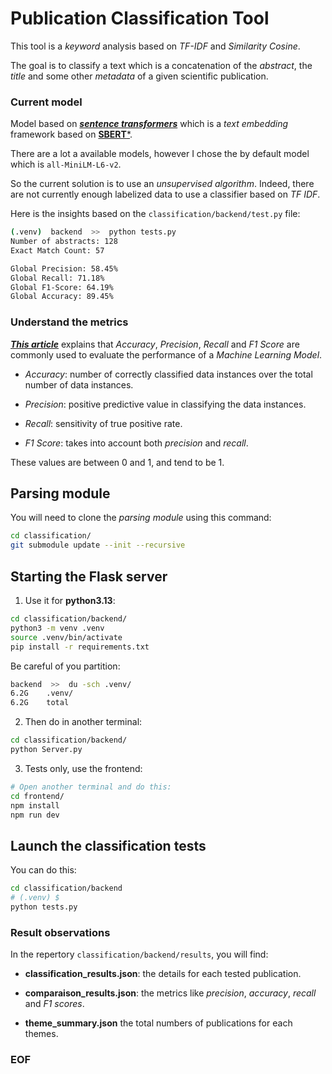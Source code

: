 # Publication Classification Tool

This tool is a *keyword* analysis based on *TF-IDF* and *Similarity Cosine*.

The goal is to classify a text which is a concatenation of the *abstract*,
the *title* and some other *metadata* of a given scientific publication.

### Current model

Model based on [***sentence transformers***](https://github.com/UKPLab/sentence-transformers)
which is a *text embedding* framework based on [**SBERT***](www.sbert.net).

There are a lot a available models, however I chose the by default model
which is `all-MiniLM-L6-v2`.

So the current solution is to use an *unsupervised algorithm*. Indeed,
there are not currently enough labelized data to use a classifier based
on *TF IDF*.

Here is the insights based on the ``classification/backend/test.py`` file:

```bash
(.venv)  backend  >>  python tests.py
Number of abstracts: 128
Exact Match Count: 57

Global Precision: 58.45%
Global Recall: 71.18%
Global F1-Score: 64.19%
Global Accuracy: 89.45%
```

### Understand the metrics

[***This article***](https://medium.com/analytics-vidhya/confusion-matrix-accuracy-precision-recall-f1-score-ade299cf63cd)
explains that *Accuracy*, *Precision*, *Recall* and *F1 Score* are
commonly used to evaluate the performance of a *Machine Learning Model*.

- *Accuracy*: number of correctly classified data instances over the
total number of data instances.

- *Precision*: positive predictive value in classifying the data instances.

- *Recall*: sensitivity of true positive rate.

- *F1 Score*: takes into account both *precision* and *recall*.

These values are between 0 and 1, and tend to be 1.

## Parsing module

You will need to clone the *parsing module* using this command:

```bash
cd classification/
git submodule update --init --recursive
```

## Starting the Flask server

1. Use it for **python3.13**:

```bash
cd classification/backend/
python3 -m venv .venv
source .venv/bin/activate
pip install -r requirements.txt
```

Be careful of you partition:

```bash
backend  >>  du -sch .venv/
6.2G    .venv/
6.2G    total
```

2. Then do in another terminal:

```bash
cd classification/backend/
python Server.py
```

3. Tests only, use the frontend:

```bash
# Open another terminal and do this:
cd frontend/
npm install
npm run dev
```

## Launch the classification tests

You can do this:

```bash
cd classification/backend
# (.venv) $
python tests.py
```

### Result observations

In the repertory `classification/backend/results`, you will find:

- **classification_results.json**: the details for each tested publication.

- **comparaison_results.json**: the metrics like *precision*, *accuracy*,
*recall* and *F1 scores*.

- **theme_summary.json** the total numbers of publications for each themes.

### EOF

